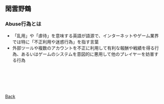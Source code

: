 ## 閑雲野鶴

### Abuse行為とは

- 「乱用」や「虐待」を意味する英語が語源で、インターネットやゲーム業界では特に「不正利用や迷惑行為」を指す言葉
- 外部ツールや複数のアカウントを不正に利用して有利な報酬や戦績を得る行為、あるいはゲームのシステムを意図的に悪用して他のプレイヤーを妨害する行為

<p style="margin-top: 100px;"></p>

[Back](./../../)
